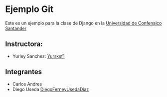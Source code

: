 # Ejemplo Git
Este es un ejemplo para la clase de Django en la [Universidad de Confenalco Santander](https://www.unc.edu.co/curso-de-fundamentos-de-django/)

## Instructora: 
- Yurley Sanchez: [Yursksf1](https://github.com/Yursksf1)

## Integrantes 
- Carlos Andres
- Diego Useda [DiegoFerneyUsedaDiaz](https://github.com/DiegoFerneyUsedaDiaz)
